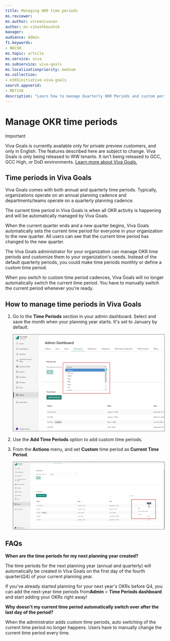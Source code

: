 ```yaml
---
title: Managing OKR time periods
ms.reviewer: 
ms.author: vsreenivasan
author: ms-vikashkoushik
manager: 
audience: Admin
f1.keywords:
- NOCSH
ms.topic: article
ms.service: viva
ms.subservice: viva-goals
ms.localizationpriority: medium
ms.collection:  
- m365initiative-viva-goals  
search.appverid:
- MET150
description: "Learn how to manage Quarterly OKR Periods and custom periods (monthly...)"
---
```


# Manage OKR time periods

> [!IMPORTANT]
> Viva Goals is currently available only for private preview customers, and only in English. The features described here are subject to change. Viva Goals is only being released to WW tenants. It isn't being released to GCC, GCC High, or DoD environments. [Learn more about Viva Goals.](https://go.microsoft.com/fwlink/?linkid=2189933)

## Time periods in Viva Goals

Viva Goals comes with both annual and quarterly time periods. Typically, organizations operate on an annual planning cadence and departments/teams operate on a quarterly planning cadence.

The current time period in Viva Goals is when all OKR activity is happening and will be automatically managed by Viva Goals.

When the current quarter ends and a new quarter begins, Viva Goals automatically sets the current time period for everyone in your organization to the new quarter. All users can see that the current time period has changed to the new quarter.

The Viva Goals administrator for your organization  can manage OKR time periods and customize them to your organization's needs. Instead of the default quarterly periods, you could make time periods monthly or define a custom time period. 

When you switch to custom time period cadences, Viva Goals will no longer automatically switch the current time period. You have to manually switch the current period whenever you're ready.

## How to manage time periods in Viva Goals

1. Go to the **Time Periods** section in your admin dashboard. Select and save the month when your planning year starts. It's set to January by default.  
 
   ![Screenshot of time period dialog box.](../media/goals/2/25/a.jpg)
    
2. Use the **Add Time Periods** option to add custom time periods.

3. From the **Actions** menu, and set **Custom** time period as **Current Time Period**.

   ![Screen shot showing dialog box where you set a custom time period.](../media/goals/2/25/b.jpg)

## FAQs

**When are the time periods for my next planning year created?** 

The time periods for the next planning year (annual and quarterly) will automatically be created in Viva Goals on the first day of the fourth quarter(Q4) of your current planning year.

If you've already started planning for your next year's OKRs before Q4, you can add the next-year time periods from**Admin** > **Time Periods dashboard** and start adding your OKRs right away!

**Why doesn't my current time period automatically switch over after the last day of the period?**

When the administrator adds custom time periods, auto switching of the current time period no longer happens. Users have to manually change the current time period every time.
